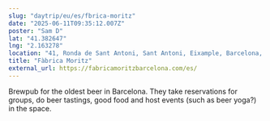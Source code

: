 ```yaml
---
slug: "daytrip/eu/es/fbrica-moritz"
date: "2025-06-11T09:35:12.007Z"
poster: "Sam D"
lat: "41.382647"
lng: "2.163278"
location: "41, Ronda de Sant Antoni, Sant Antoni, Eixample, Barcelona, Barcelonès, Barcelona, Catalonia, 08011, Spain"
title: "Fàbrica Moritz"
external_url: https://fabricamoritzbarcelona.com/es/
---
```

Brewpub for the oldest beer in Barcelona. They take reservations for groups, do beer tastings, good food and host events (such as beer yoga?) in the space. 
